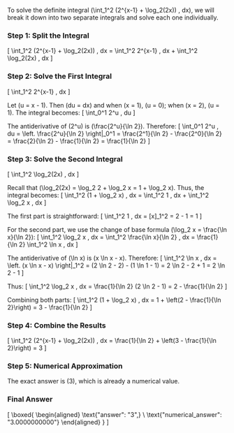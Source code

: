 To solve the definite integral \(\int_1^2 (2^{x-1} + \log_2(2x)) \, dx\), we will break it down into two separate integrals and solve each one individually.

### Step 1: Split the Integral
\[
\int_1^2 (2^{x-1} + \log_2(2x)) \, dx = \int_1^2 2^{x-1} \, dx + \int_1^2 \log_2(2x) \, dx
\]

### Step 2: Solve the First Integral
\[
\int_1^2 2^{x-1} \, dx
\]

Let \(u = x - 1\). Then \(du = dx\) and when \(x = 1\), \(u = 0\); when \(x = 2\), \(u = 1\). The integral becomes:
\[
\int_0^1 2^u \, du
\]

The antiderivative of \(2^u\) is \(\frac{2^u}{\ln 2}\). Therefore:
\[
\int_0^1 2^u \, du = \left. \frac{2^u}{\ln 2} \right|_0^1 = \frac{2^1}{\ln 2} - \frac{2^0}{\ln 2} = \frac{2}{\ln 2} - \frac{1}{\ln 2} = \frac{1}{\ln 2}
\]

### Step 3: Solve the Second Integral
\[
\int_1^2 \log_2(2x) \, dx
\]

Recall that \(\log_2(2x) = \log_2 2 + \log_2 x = 1 + \log_2 x\). Thus, the integral becomes:
\[
\int_1^2 (1 + \log_2 x) \, dx = \int_1^2 1 \, dx + \int_1^2 \log_2 x \, dx
\]

The first part is straightforward:
\[
\int_1^2 1 \, dx = [x]_1^2 = 2 - 1 = 1
\]

For the second part, we use the change of base formula \(\log_2 x = \frac{\ln x}{\ln 2}\):
\[
\int_1^2 \log_2 x \, dx = \int_1^2 \frac{\ln x}{\ln 2} \, dx = \frac{1}{\ln 2} \int_1^2 \ln x \, dx
\]

The antiderivative of \(\ln x\) is \(x \ln x - x\). Therefore:
\[
\int_1^2 \ln x \, dx = \left. (x \ln x - x) \right|_1^2 = (2 \ln 2 - 2) - (1 \ln 1 - 1) = 2 \ln 2 - 2 + 1 = 2 \ln 2 - 1
\]

Thus:
\[
\int_1^2 \log_2 x \, dx = \frac{1}{\ln 2} (2 \ln 2 - 1) = 2 - \frac{1}{\ln 2}
\]

Combining both parts:
\[
\int_1^2 (1 + \log_2 x) \, dx = 1 + \left(2 - \frac{1}{\ln 2}\right) = 3 - \frac{1}{\ln 2}
\]

### Step 4: Combine the Results
\[
\int_1^2 (2^{x-1} + \log_2(2x)) \, dx = \frac{1}{\ln 2} + \left(3 - \frac{1}{\ln 2}\right) = 3
\]

### Step 5: Numerical Approximation
The exact answer is \(3\), which is already a numerical value.

### Final Answer
\[
\boxed{
\begin{aligned}
\text{"answer": "3",} \\
\text{"numerical_answer": "3.0000000000"}
\end{aligned}
}
\]